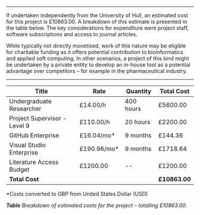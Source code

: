 


----


If undertaken independently from the University of Hull, an estimated cost for this project is £10863.00. A breakdown of this estimate is presented in the table below. The key considerations for expenditure were project staff, software subscriptions and access to journal articles.

While typically not directly monetised, work of this nature may be eligible for charitable funding as it offers potential contribution to bioinformatics and applied soft computing. In other scenarios, a project of this kind might be undertaken by a private entity to develop an in-house tool as a potential advantage over competitors – for example in the pharmaceutical industry.

-----



| **Title**                    | **Rate**    | **Quantity** | **Total Cost** |
| ---------------------------- | ----------- | ------------ | -------------- |
| Undergraduate Researcher     | £14.00/h    | 400 hours    | £5600.00       |
| Project Supervisor - Level 9 | £110.00/h   | 20 hours     | £2200.00       |
| GitHub Enterprise            | £16.04/mo*  | 9 months     | £144.36        |
| Visual Studio Enterprise     | £190.96/mo* | 9 months     | £1718.64       |
| Literature Access Budget     | £1200.00    | --           | £1200.00       |
| **Total Cost**               |             |              | **£10863.00**  |

*Costs converted to GBP from United States Dollar (USD)

**_Table_** _Breakdown of estimated costs for the project – totalling £10863.00._

